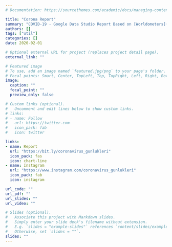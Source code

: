 ```yaml
---
# Documentation: https://sourcethemes.com/academic/docs/managing-content/

title: "Corona Report"
summary: "COVID-19 - Google Data Studio Report Based on [Worldometers](https://www.worldometers.info/coronavirus/) and [Wikipedia](https://en.wikipedia.org/wiki/2019%E2%80%9320_coronavirus_pandemic)"
authors: []
tags: ["util"]
categories: []
date: 2020-02-01

# Optional external URL for project (replaces project detail page).
external_link: ""

# Featured image
# To use, add an image named `featured.jpg/png` to your page's folder.
# Focal points: Smart, Center, TopLeft, Top, TopRight, Left, Right, BottomLeft, Bottom, BottomRight.
image:
  caption: ""
  focal_point: ""
  preview_only: false

# Custom links (optional).
#   Uncomment and edit lines below to show custom links.
# links:
# - name: Follow
#   url: https://twitter.com
#   icon_pack: fab
#   icon: twitter

links:
- name: Report
  url: "https://bit.ly/coronavirus_gunlukleri"
  icon_pack: fas
  icon: chart-line
- name: Instagram
  url: "https://www.instagram.com/coronavirus_gunlukleri"
  icon_pack: fab
  icon: instagram

url_code: ""
url_pdf: ""
url_slides: ""
url_video: ""

# Slides (optional).
#   Associate this project with Markdown slides.
#   Simply enter your slide deck's filename without extension.
#   E.g. `slides = "example-slides"` references `content/slides/example-slides.md`.
#   Otherwise, set `slides = ""`.
slides: ""
---
```

